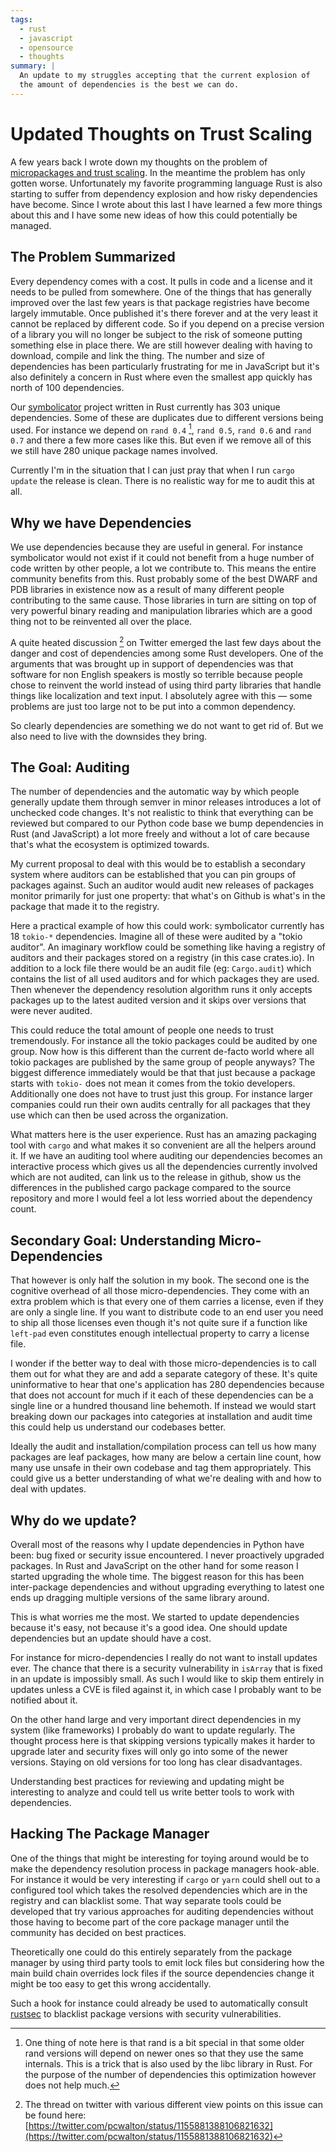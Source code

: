 ```yaml
---
tags:
  - rust
  - javascript
  - opensource
  - thoughts
summary: |
  An update to my struggles accepting that the current explosion of
  the amount of dependencies is the best we can do.
---
```


# Updated Thoughts on Trust Scaling

A few years back I wrote down my thoughts on the problem of [micropackages
and trust scaling](/2016/3/24/open-source-trust-scaling/).  In the
meantime the problem has only gotten worse.  Unfortunately my favorite
programming language Rust is also starting to suffer from dependency
explosion and how risky dependencies have become.  Since I wrote about
this last I have learned a few more things about this and I have some new
ideas of how this could potentially be managed.

## The Problem Summarized

Every dependency comes with a cost.  It pulls in code and a license and it
needs to be pulled from somewhere.  One of the things that has generally
improved over the last few years is that package registries have become
largely immutable.  Once published it's there forever and at the very
least it cannot be replaced by different code.  So if you depend on a
precise version of a library you will no longer be subject to the risk of
someone putting something else in place there.  We are still however
dealing with having to download, compile and link the thing.  The number
and size of dependencies has been particularly frustrating for me in
JavaScript but it's also definitely a concern in Rust where even the
smallest app quickly has north of 100 dependencies.

Our [symbolicator](https://github.com/getsentry/symbolicator) project
written in Rust currently has 303 unique dependencies.  Some of these are
duplicates due to different versions being used.  For instance we depend
on `rand 0.4` [^1], `rand 0.5`, `rand 0.6` and `rand 0.7` and there a few more
cases like this.  But even if we remove all of this we still have 280
unique package names involved.

Currently I'm in the situation that I can just pray that when I run `cargo
update` the release is clean.  There is no realistic way for me to audit
this at all.

[^1]: One thing of note here is that rand is a bit special in that some
older rand versions will depend on newer ones so that they use the same
internals.  This is a trick that is also used by the libc library in
Rust.  For the purpose of the number of dependencies this optimization
however does not help much.

## Why we have Dependencies

We use dependencies because they are useful in general.  For instance
symbolicator would not exist if it could not benefit from a huge number of
code written by other people, a lot we contribute to.  This means the
entire community benefits from this.  Rust probably some of the best DWARF
and PDB libraries in existence now as a result of many different people
contributing to the same cause.  Those libraries in turn are sitting on
top of very powerful binary reading and manipulation libraries which are a
good thing not to be reinvented all over the place.

A quite heated discussion [^2] on Twitter emerged the last few days about the
danger and cost of dependencies among some Rust developers.  One of the
arguments that was brought up in support of dependencies was that software
for non English speakers is mostly so terrible because people chose to
reinvent the world instead of using third party libraries that handle
things like localization and text input.  I absolutely agree with this —
some problems are just too large not to be put into a common dependency.

So clearly dependencies are something we do not want to get rid of.  But
we also need to live with the downsides they bring.

[^2]: The thread on twitter with various different view points on this
issue can be found here: [https://twitter.com/pcwalton/status/1155881388106821632](https://twitter.com/pcwalton/status/1155881388106821632)

## The Goal: Auditing

The number of dependencies and the automatic way by which people generally
update them through semver in minor releases introduces a lot of unchecked
code changes.  It's not realistic to think that everything can be reviewed
but compared to our Python code base we bump dependencies in Rust (and
JavaScript) a lot more freely and without a lot of care because that's
what the ecosystem is optimized towards.

My current proposal to deal with this would be to establish a secondary
system where auditors can be established that you can pin groups of
packages against.  Such an auditor would audit new releases of packages
monitor primarily for just one property: that what's on Github is what's
in the package that made it to the registry.

Here a practical example of how this could work: symbolicator currently
has 18 `tokio-*` dependencies.  Imagine all of these were audited by a
"tokio auditor".  An imaginary workflow could be something like having a
registry of auditors and their packages stored on a registry (in this case
crates.io).  In addition to a lock file there would be an audit file (eg:
`Cargo.audit`) which contains the list of all used auditors and for which
packages they are used.  Then whenever the dependency resolution algorithm
runs it only accepts packages up to the latest audited version and it
skips over versions that were never audited.

This could reduce the total amount of people one needs to trust
tremendously.  For instance all the tokio packages could be audited by one
group.  Now how is this different than the current de-facto world where
all tokio packages are published by the same group of people anyways?  The
biggest difference immediately would be that that just because a package
starts with `tokio-` does not mean it comes from the tokio developers.
Additionally one does not have to trust just this group.  For instance
larger companies could run their own audits centrally for all packages
that they use which can then be used across the organization.

What matters here is the user experience.  Rust has an amazing packaging
tool with `cargo` and what makes it so convenient are all the helpers
around it.  If we have an auditing tool where auditing our dependencies
becomes an interactive process which gives us all the dependencies
currently involved which are not audited, can link us to the release in
github, show us the differences in the published cargo package compared to
the source repository and more I would feel a lot less worried about the
dependency count.

## Secondary Goal: Understanding Micro-Dependencies

That however is only half the solution in my book.  The second one is the
cognitive overhead of all those micro-dependencies.  They come with an extra
problem which is that every one of them carries a license, even if they
are only a single line.  If you want to distribute code to an end user you
need to ship all those licenses even though it's not quite sure if a
function like `left-pad` even constitutes enough intellectual property to
carry a license file.

I wonder if the better way to deal with those micro-dependencies is to call
them out for what they are and add a separate category of these.  It's
quite uninformative to hear that one's application has 280 dependencies
because that does not account for much if it each of these dependencies
can be a single line or a hundred thousand line behemoth.  If instead we
would start breaking down our packages into categories at installation and
audit time this could help us understand our codebases better.

Ideally the audit and installation/compilation process can tell us how
many packages are leaf packages, how many are below a certain line count,
how many use unsafe in their own codebase and tag them appropriately.
This could give us a better understanding of what we're dealing with and
how to deal with updates.

## Why do we update?

Overall most of the reasons why I update dependencies in Python have been:
bug fixed or security issue encountered.  I never proactively upgraded
packages.  In Rust and JavaScript on the other hand for some reason I
started upgrading the whole time.  The biggest reason for this has been
inter-package dependencies and without upgrading everything to latest one
ends up dragging multiple versions of the same library around.

This is what worries me the most.  We started to update dependencies
because it's easy, not because it's a good idea.  One should update
dependencies but an update should have a cost.

For instance for micro-dependencies I really do not want to install updates
ever.  The chance that there is a security vulnerability in `isArray` that
is fixed in an update is impossibly small.  As such I would like to skip
them entirely in updates unless a CVE is filed against it, in which case I
probably want to be notified about it.

On the other hand large and very important direct dependencies in my
system (like frameworks) I probably do want to update regularly.  The
thought process here is that skipping versions typically makes it harder
to upgrade later and security fixes will only go into some of the newer
versions.  Staying on old versions for too long has clear disadvantages.

Understanding best practices for reviewing and updating might be
interesting to analyze and could tell us write better tools to work with
dependencies.

## Hacking The Package Manager

One of the things that might be interesting for toying around would be to
make the dependency resolution process in package managers hook-able.  For
instance it would be very interesting if `cargo` or `yarn` could shell out
to a configured tool which takes the resolved dependencies which are in
the registry and can blacklist some.  That way separate tools could be
developed that try various approaches for auditing dependencies without
those having to become part of the core package manager until the
community has decided on best practices.

Theoretically one could do this entirely separately from the package
manager by using third party tools to emit lock files but considering how
the main build chain overrides lock files if the source dependencies
change it might be too easy to get this wrong accidentally.

Such a hook for instance could already be used to automatically consult
[rustsec](https://crates.io/crates/rustsec) to blacklist package
versions with security vulnerabilities.
